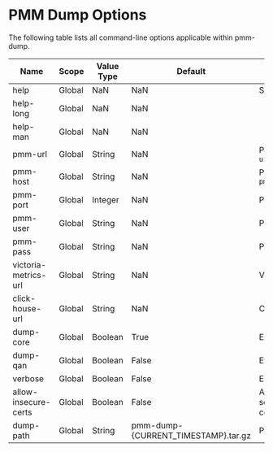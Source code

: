 # PMM Dump Options

The following table lists all command-line options applicable within pmm-dump.

| Name                 | Scope  | Value Type | Default                             | Description |
|----------------------|--------|------------|-------------------------------------|-------------|
| help                 | Global |        NaN |                                 NaN | Show content-sensitive help. |
| help-long            | Global |        NaN |                                 NaN |  |
| help-man             | Global |        NaN |                                 NaN |  |
| pmm-url              | Global |     String |                                 NaN | PMM connection string, e.g. `--pmm-url=https://admin:admin@127.0.0.1:443` |
| pmm-host             | Global |     String |                                 NaN | PMM server host (with scheme), e.g. `--pmm-host=htps://127.0.0.1` |
| pmm-port             | Global |    Integer |                                 NaN | PMM server port |
| pmm-user             | Global |     String |                                 NaN | PMM username |
| pmm-pass             | Global |     String |                                 NaN | PMM password |
| victoria-metrics-url | Global |     String |                                 NaN | VictoriaMetrics connection string |
| click-house-url      | Global |     String |                                 NaN | ClickHouse connection string |
| dump-core            | Global |    Boolean |                                True | Export/import core metrics |
| dump-qan             | Global |    Boolean |                               False | Export/import QAN metrics |
| verbose              | Global |    Boolean |                               False | Enable verbose mode |
| allow-insecure-certs | Global |    Boolean |                               False | Accept any certificate presented by the server and any host name in that certificate |
| dump-path            | Global |     String | pmm-dump-{CURRENT_TIMESTAMP}.tar.gz | Path to the dump file
